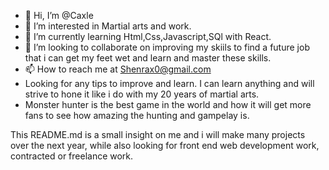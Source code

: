 - 👋 Hi, I’m @Caxle
- 👀 I’m interested in Martial arts and work.
- 🌱 I’m currently learning Html,Css,Javascript,SQl with React.
- 💞️ I’m looking to collaborate on improving my skiils to find a future job that i can get my feet wet and learn and master these skills. 
- 📫 How to reach me at Shenrax0@gmail.com
- Looking for any tips to improve and learn. I can learn anything and will strive to hone it like i do with my 20 years of martial arts.
- Monster hunter is the best game in the world and how it will get more fans to see how amazing the hunting and gampelay is.

This README.md is a small insight on me and i will make many projects over the next year, while also looking for front end web development work, contracted or freelance work.
<!---
Caxle/Caxle is a ✨ special ✨ repository because its `README.md` (this file) appears on your GitHub profile.
You can click the Preview link to take a look at your changes.
--->
